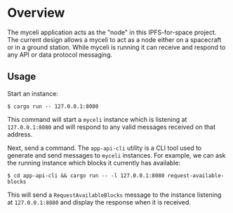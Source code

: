 # Overview

The myceli application acts as the "node" in this IPFS-for-space project. The current design allows a myceli to act as a node either on a spacecraft or in a ground station. While myceli is running it can receive and respond to any API or data protocol messaging.

## Usage

Start an instance:

    $ cargo run -- 127.0.0.1:8080

This command will start a `myceli` instance which is listening at `127.0.0.1:8080` and will respond to any valid messages received on that address.

Next, send a command. The `app-api-cli` utility is a CLI tool used to generate and send messages to `myceli` instances. For example, we can ask the running instance which blocks it currently has available:

    $ cd app-api-cli && cargo run -- -l 127.0.0.1:8080 request-available-blocks

This will send a `RequestAvailableBlocks` message to the instance listening at `127.0.0.1:8080` and display the response when it is received.